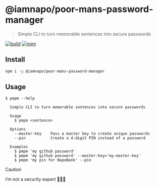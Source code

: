 # @iamnapo/poor-mans-password-manager

> Simple CLI to turn memorable sentences into secure passwords

[![build](https://badges.iamnapo.me/ci/iamnapo/poor-mans-password-manager)](https://github.com/iamnapo/poor-mans-password-manager/actions) [![npm](https://badges.iamnapo.me/npm/@iamnapo/poor-mans-password-manager)](https://www.npmjs.com/package/@iamnapo/poor-mans-password-manager)

## Install

```sh
npm i -g @iamnapo/poor-mans-password-manager
```

## Usage

```console
$ pmpm --help

  Simple CLI to turn memorable sentences into secure passwords

  Usage
    $ pmpm <sentence>

  Options
    --master-key    Pass a master key to create unique passwords
    --pin           Create a 4-digit PIN instead of a password

  Examples
    $ pmpm 'my github password'
    $ pmpm 'my github password' --master-key='my-master-key'
    $ pmpm 'my pin for NapoBank' --pin
```

> [!CAUTION]
> I’m not a security expert 🤷🏼‍♂️

